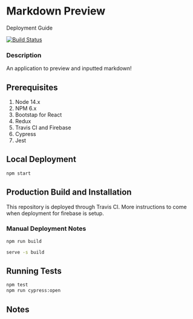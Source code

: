 # Markdown Preview

Deployment Guide

[![Build Status](https://app.travis-ci.com/lexiewh/markdown-preview.svg?token=tnQft853pmQ5oNhJh6sj&branch=main)](https://app.travis-ci.com/lexiewh/markdown-preview)

### Description

An application to preview and inputted markdown!

## Prerequisites

1. Node 14.x
2. NPM 6.x
3. Bootstap for React
4. Redux
5. Travis CI and Firebase
6. Cypress
7. Jest

## Local Deployment

```bash
npm start
```

## Production Build and Installation

This repository is deployed through Travis CI.
More instructions to come when deployment for firebase is setup.

### Manual Deployment Notes

```bash
npm run build

serve -s build
```

## Running Tests

```bash
npm test
npm run cypress:open
```

## Notes
